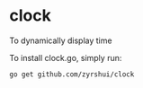 clock
=====

To dynamically display time

To install clock.go, simply run:

    go get github.com/zyrshui/clock
